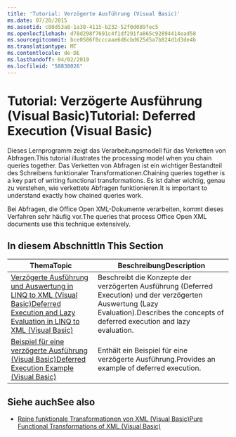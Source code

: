 ```yaml
---
title: 'Tutorial: Verzögerte Ausführung (Visual Basic)'
ms.date: 07/20/2015
ms.assetid: c80d53a8-1a30-4115-b232-52f0d089fec5
ms.openlocfilehash: d78d298f7691c4f1df291fa865c92894414ead58
ms.sourcegitcommit: bce0586f0cccaae6d6cbd625d5a7b824d1d3de4b
ms.translationtype: MT
ms.contentlocale: de-DE
ms.lasthandoff: 04/02/2019
ms.locfileid: "58838026"
---
```

# <a name="tutorial-deferred-execution-visual-basic"></a><span data-ttu-id="817ff-102">Tutorial: Verzögerte Ausführung (Visual Basic)</span><span class="sxs-lookup"><span data-stu-id="817ff-102">Tutorial: Deferred Execution (Visual Basic)</span></span>
<span data-ttu-id="817ff-103">Dieses Lernprogramm zeigt das Verarbeitungsmodell für das Verketten von Abfragen.</span><span class="sxs-lookup"><span data-stu-id="817ff-103">This tutorial illustrates the processing model when you chain queries together.</span></span> <span data-ttu-id="817ff-104">Das Verketten von Abfragen ist ein wichtiger Bestandteil des Schreibens funktionaler Transformationen.</span><span class="sxs-lookup"><span data-stu-id="817ff-104">Chaining queries together is a key part of writing functional transformations.</span></span> <span data-ttu-id="817ff-105">Es ist daher wichtig, genau zu verstehen, wie verkettete Abfragen funktionieren.</span><span class="sxs-lookup"><span data-stu-id="817ff-105">It is important to understand exactly how chained queries work.</span></span>  
  
 <span data-ttu-id="817ff-106">Bei Abfragen, die Office Open XML-Dokumente verarbeiten, kommt dieses Verfahren sehr häufig vor.</span><span class="sxs-lookup"><span data-stu-id="817ff-106">The queries that process Office Open XML documents use this technique extensively.</span></span>  
  
## <a name="in-this-section"></a><span data-ttu-id="817ff-107">In diesem Abschnitt</span><span class="sxs-lookup"><span data-stu-id="817ff-107">In This Section</span></span>  
  
|<span data-ttu-id="817ff-108">Thema</span><span class="sxs-lookup"><span data-stu-id="817ff-108">Topic</span></span>|<span data-ttu-id="817ff-109">Beschreibung</span><span class="sxs-lookup"><span data-stu-id="817ff-109">Description</span></span>|  
|-----------|-----------------|  
|[<span data-ttu-id="817ff-110">Verzögerte Ausführung und Auswertung in LINQ to XML (Visual Basic)</span><span class="sxs-lookup"><span data-stu-id="817ff-110">Deferred Execution and Lazy Evaluation in LINQ to XML (Visual Basic)</span></span>](../../../../visual-basic/programming-guide/concepts/linq/deferred-execution-and-lazy-evaluation-in-linq-to-xml.md)|<span data-ttu-id="817ff-111">Beschreibt die Konzepte der verzögerten Ausführung (Deferred Execution) und der verzögerten Auswertung (Lazy Evaluation).</span><span class="sxs-lookup"><span data-stu-id="817ff-111">Describes the concepts of deferred execution and lazy evaluation.</span></span>|  
|[<span data-ttu-id="817ff-112">Beispiel für eine verzögerte Ausführung (Visual Basic)</span><span class="sxs-lookup"><span data-stu-id="817ff-112">Deferred Execution Example (Visual Basic)</span></span>](../../../../visual-basic/programming-guide/concepts/linq/deferred-execution-example.md)|<span data-ttu-id="817ff-113">Enthält ein Beispiel für eine verzögerte Ausführung.</span><span class="sxs-lookup"><span data-stu-id="817ff-113">Provides an example of deferred execution.</span></span>|  
  
## <a name="see-also"></a><span data-ttu-id="817ff-114">Siehe auch</span><span class="sxs-lookup"><span data-stu-id="817ff-114">See also</span></span>

- [<span data-ttu-id="817ff-115">Reine funktionale Transformationen von XML (Visual Basic)</span><span class="sxs-lookup"><span data-stu-id="817ff-115">Pure Functional Transformations of XML (Visual Basic)</span></span>](../../../../visual-basic/programming-guide/concepts/linq/pure-functional-transformations-of-xml.md)
